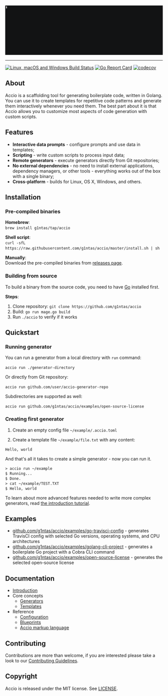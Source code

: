 ![Accio](docs/assets/demo.gif)

----

[![Linux, macOS and Windows Build Status](https://travis-ci.org/g1ntas/accio.svg?branch=master)](https://travis-ci.org/g1ntas/accio)
[![Go Report Card](https://goreportcard.com/badge/github.com/g1ntas/accio)](https://goreportcard.com/report/github.com/g1ntas/accio)
[![codecov](https://codecov.io/gh/g1ntas/accio/branch/master/graph/badge.svg)](https://codecov.io/gh/g1ntas/accio)





## About
Accio is a scaffolding tool for generating boilerplate code, written in Golang. You can use it to create templates for repetitive code patterns and generate them interactively whenever you need them. The best part about it is that Accio allows you to customize most aspects of code generation with custom scripts.

## Features
* **Interactive data prompts** - configure prompts and use data in templates;   
* **Scripting** - write custom scripts to process input data;
* **Remote generators** - execute generators directly from Git repositories;
* **No external dependencies** - no need to install external applications, dependency managers, or other tools - everything works out of the box with a single binary;
* **Cross-platform** - builds for Linux, OS X, Windows, and others.

## Installation
### Pre-compiled binaries
**Homebrew**:  
`brew install g1ntas/tap/accio`

**Shell script**:  
`curl -sfL https://raw.githubusercontent.com/g1ntas/accio/master/install.sh | sh`

**Manually**:  
Download the pre-compiled binaries from [releases page](https://github.com/g1ntas/accio/releases).

### Building from source
To build a binary from the source code, you need to have [Go](https://golang.org/) installed first.

**Steps**:
1. Clone repository: `git clone https://github.com/g1ntas/accio`
2. Build: `go run mage.go build`
3. Run `./accio` to verify if it works

## Quickstart
### Running generator
You can run a generator from a local directory with `run` command:

`accio run ./generator-directory`

Or directly from Git repository:

`accio run github.com/user/accio-generator-repo`

Subdirectories are supported as well:

`accio run github.com/g1ntas/accio/examples/open-source-license`

### Creating first generator
1. Create an empty config file `~/example/.accio.toml`

2. Create a template file `~/example/file.txt` with any content:
```
Hello, world
```

And that's all it takes to create a simple generator - now you can run it.
```
> accio run ~/example
$ Running...
$ Done.
> cat ~/example/TEST.TXT
$ Hello, world
```

To learn about more advanced features needed to write more complex generators, 
read [the introduction tutorial](docs/introduction.md).   

## Examples
* [github.com/g1ntas/accio/examples/go-travisci-config](examples/go-travisci-config) - generates TravisCI config with selected Go versions, operating systems, and CPU architectures
* [github.com/g1ntas/accio/examples/golang-cli-project](examples/golang-cli-project) - generates a boilerplate Go project with a Cobra CLI command
* [github.com/g1ntas/accio/examples/open-source-license](examples/open-source-license) - generates the selected open-source license

## Documentation
* [Introduction](docs/introduction.md)
* Core concepts
	* [Generators](docs/concepts/generators.md)
	* [Templates](docs/concepts/templates.md)
* Reference
	* [Configuration](docs/reference/configuration.md)
	* [Blueprints](docs/reference/blueprints.md)
	* [Accio markup language](docs/reference/accio-ml.md)

## Contributing
Contributions are more than welcome, if you are interested please take a look to our [Contributing Guidelines](CONTRIBUTING.md).

## Copyright
Accio is released under the MIT license. See [LICENSE](LICENSE).